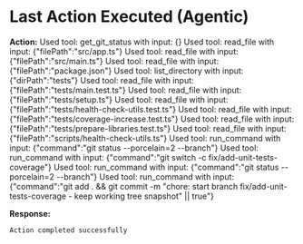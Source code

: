 # Last Action Executed (Agentic)

**Action:** Used tool: get_git_status with input: {}
Used tool: read_file with input: {"filePath":"src/app.ts"}
Used tool: read_file with input: {"filePath":"src/main.ts"}
Used tool: read_file with input: {"filePath":"package.json"}
Used tool: list_directory with input: {"dirPath":"tests"}
Used tool: read_file with input: {"filePath":"tests/main.test.ts"}
Used tool: read_file with input: {"filePath":"tests/setup.ts"}
Used tool: read_file with input: {"filePath":"tests/health-check-utils.test.ts"}
Used tool: read_file with input: {"filePath":"tests/coverage-increase.test.ts"}
Used tool: read_file with input: {"filePath":"tests/prepare-libraries.test.ts"}
Used tool: read_file with input: {"filePath":"scripts/health-check-utils.ts"}
Used tool: run_command with input: {"command":"git status --porcelain=2 --branch"}
Used tool: run_command with input: {"command":"git switch -c fix/add-unit-tests-coverage"}
Used tool: run_command with input: {"command":"git status --porcelain=2 --branch"}
Used tool: run_command with input: {"command":"git add . && git commit -m \"chore: start branch fix/add-unit-tests-coverage - keep working tree snapshot\" || true"}

**Response:**

```
Action completed successfully
```
